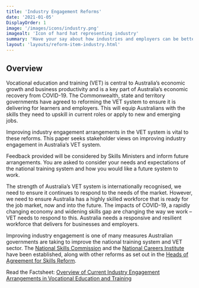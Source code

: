 ```yaml
---
title: 'Industry Engagement Reforms'
date: '2021-01-05'
DisplayOrder: 1
image: '/images/icons/industry.png'
imagealt: 'Icon of hard hat representing industry'
summary: 'Have your say about how industries and employers can be better engaged in VET.'
layout: 'layouts/reform-item-industry.html'
---
```

## Overview
Vocational education and training (VET) is central to Australia’s economic growth and business productivity and is a key part of Australia’s economic recovery from COVID-19. The Commonwealth, state and territory governments have agreed to reforming the VET system to ensure it is delivering for learners and employers. This will equip Australians with the skills they need to upskill in current roles or apply to new and emerging jobs.

Improving industry engagement arrangements in the VET system is vital to these reforms. This paper seeks stakeholder views on improving industry engagement in Australia’s VET system.

Feedback provided will be considered by Skills Ministers and inform future arrangements. You are asked to consider your needs and expectations of the national training system and how you would like a future system to work.

The strength of Australia’s VET system is internationally recognised, we need to ensure it continues to respond to the needs of the market. However, we need to ensure Australia has a highly skilled workforce that is ready for the job market, now and into the future. The impacts of COVID-19, a rapidly changing economy and widening skills gap are changing the way we work – VET needs to respond to this. Australia needs a responsive and resilient workforce that delivers for businesses and employers.

Improving industry engagement is one of many measures Australian governments are taking to improve the national training system and VET sector. The [National Skills Commission](https://www.nationalskillscommission.gov.au/) and the [National Careers Institute](https://nci.dese.gov.au/) have been established, along with other reforms as set out in the [Heads of Agreement for Skills Reform](https://nci.dese.gov.au/).

Read the Factsheet: [Overview of Current Industry Engagement Arrangements in Vocational Education and Training](https://www.dese.gov.au/skills-reform-consultation/resources/factsheet)